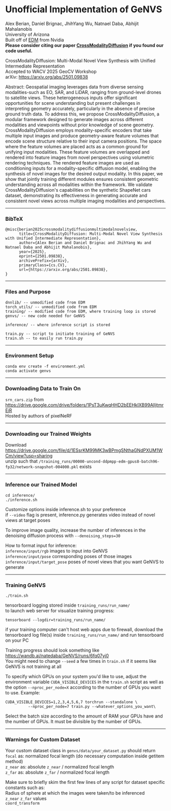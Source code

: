 # Unofficial Implementation of GeNVS
Alex Berian, Daniel Brignac, JhihYang Wu, Natnael Daba, Abhijit Mahalanobis  
University of Arizona  
Built off of [EDM](https://github.com/NVlabs/edm) from Nvidia  
**Please consider citing our paper [CrossModalityDiffusion](https://arxiv.org/abs/2501.09838) if you found our code useful.**

CrossModalityDiffusion: Multi-Modal Novel View Synthesis with Unified Intermediate Representation  
Accepted to WACV 2025 GeoCV Workshop  
arXiv: https://arxiv.org/abs/2501.09838  

Abstract: Geospatial imaging leverages data from diverse sensing modalities-such as EO, SAR, and LiDAR, ranging from ground-level drones to satellite views. These heterogeneous inputs offer significant opportunities for scene understanding but present challenges in interpreting geometry accurately, particularly in the absence of precise ground truth data. To address this, we propose CrossModalityDiffusion, a modular framework designed to generate images across different modalities and viewpoints without prior knowledge of scene geometry. CrossModalityDiffusion employs modality-specific encoders that take multiple input images and produce geometry-aware feature volumes that encode scene structure relative to their input camera positions. The space where the feature volumes are placed acts as a common ground for unifying input modalities. These feature volumes are overlapped and rendered into feature images from novel perspectives using volumetric rendering techniques. The rendered feature images are used as conditioning inputs for a modality-specific diffusion model, enabling the synthesis of novel images for the desired output modality. In this paper, we show that jointly training different modules ensures consistent geometric understanding across all modalities within the framework. We validate CrossModalityDiffusion's capabilities on the synthetic ShapeNet cars dataset, demonstrating its effectiveness in generating accurate and consistent novel views across multiple imaging modalities and perspectives.

---
### BibTeX
```
@misc{berian2025crossmodalitydiffusionmultimodalnovelview,
      title={CrossModalityDiffusion: Multi-Modal Novel View Synthesis with Unified Intermediate Representation}, 
      author={Alex Berian and Daniel Brignac and JhihYang Wu and Natnael Daba and Abhijit Mahalanobis},
      year={2025},
      eprint={2501.09838},
      archivePrefix={arXiv},
      primaryClass={cs.CV},
      url={https://arxiv.org/abs/2501.09838}, 
}
```

---
### Files and Purpose
```
dnnlib/ -- unmodified code from EDM
torch_utils/ -- unmodified code from EDM
training/ -- modified code from EDM, where training loop is stored
genvs/ -- new code needed for GeNVS

inference/ -- where inference script is stored

train.py -- script to initiate training of GeNVS
train.sh -- to easily run train.py
```

---
### Environment Setup
```
conda env create -f environment.yml
conda activate genvs
```

---
### Downloading Data to Train On
`srn_cars.zip` from https://drive.google.com/drive/folders/1PsT3uKwqHHD2bEEHkIXB99AlIjtmrEiR  
Hosted by authors of pixelNeRF  

---
### Downloading our Trained Weights
Download https://drive.google.com/file/d/1ESsrKM99MK3wBPmgSNthaGNdPXUM1WCm/view?usp=sharing  
unzip such that `/training_runs/00000-uncond-ddpmpp-edm-gpus8-batch96-fp32/network-snapshot-004000.pkl` exists  

---
### Inference our Trained Model
```
cd inference/
./inference.sh
```
Customize options inside inference.sh to your preference  
if `--video` flag is present, inference.py generates video instead of novel views at target poses  

To improve image quality, increase the number of inferences in the denoising diffusion process with `--denoising_steps=30`

How to format input for inference:  
`inference/input/rgb` images to input into GeNVS  
`inference/input/pose` corresponding poses of those images  
`inference/input/target_pose` poses of novel views that you want GeNVS to generate  


---
### Training GeNVS
```
./train.sh
```
tensorboard logging stored inside `training_runs/run_name/`  
to launch web server for visualize training progress:  
```
tensorboard --logdir=training_runs/run_name/
```
if your training computer can't host web apps due to firewall, download the tensorboard log file(s) inside `training_runs/run_name/` and run tensorboard on your PC  

Training progress should look something like https://wandb.ai/natedaba/GeNVS/runs/6fq07yj0  
You might need to change `--seed` a few times in `train.sh` if it seems like GeNVS is not training at all  

To specify which GPUs on your system you'd like to use, adjust the environment variable `CUDA_VISIBLE_DEVICES` in the `train.sh` script as well as the option  `--nproc_per_node=X` according to the number of GPUs you want to use. 
Example: 
```
CUDA_VISIBLE_DEVICES=1,2,3,4,5,6,7 torchrun --standalone \
          --nproc_per_node=7 train.py --whatever_options_you_want\
```
Select the batch size according to the amount of RAM your GPUs have and the number of GPUs. It must be divisible by the number of GPUs.  

---
### Warnings for Custom Dataset
Your custom dataset class in `genvs/data/your_dataset.py` should return  
`focal` as: normalized focal length (do necessary computation inside getitem method)  
`z_near` as: absolute `z_near` / normalized focal length  
`z_far` as: absolute `z_far` / normalized focal length  

Make sure to briefly skim the first few lines of any script for dataset specific constants such as:  
Radius of sphere at which the images were taken/to be inferenced  
`z_near` `z_far` values  
`coord_transform`  
